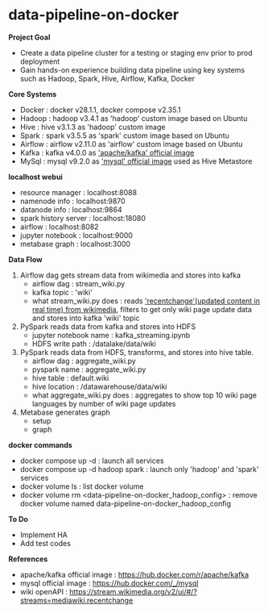 # data-pipeline-on-docker

**Project Goal**
- Create a data pipeline cluster for a testing or staging env prior to prod deployment
- Gain hands-on experience building data pipeline using key systems such as Hadoop, Spark, Hive, Airflow, Kafka, Docker

**Core Systems**
- Docker : docker v28.1.1, docker compose v2.35.1
- Hadoop : hadoop v3.4.1 as 'hadoop' custom image based on Ubuntu 
- Hive : hive v3.1.3 as 'hadoop' custom image
- Spark : spark v3.5.5 as 'spark' custom image based on Ubuntu
- Airflow : airflow v2.11.0 as 'airflow' custom image based on Ubuntu
- Kafka : kafka v4.0.0 as ['apache/kafka' official image](https://hub.docker.com/r/apache/kafka)
- MySql : mysql v9.2.0 as ['mysql' official image](https://hub.docker.com/_/mysql) used as Hive Metastore 

**localhost webui**
- resource manager : localhost:8088
- namenode info : localhost:9870
- datanode info : localhost:9864
- spark history server : localhost:18080
- airflow : localhost:8082
- jupyter notebook : localhost:9000
- metabase graph : localhost:3000

**Data Flow**
1. Airflow dag gets stream data from wikimedia and stores into kafka
   - airflow dag : stream_wiki.py
   - kafka topic : 'wiki'
   - what stream_wiki.py does : reads ['recentchange'(updated content in real time) from wikimedia](https://stream.wikimedia.org/v2/ui/#/?streams=mediawiki.recentchange), filters to get only wiki page update data and stores into kafka 'wiki' topic
2. PySpark reads data from kafka and stores into HDFS
   - jupyter notebook name : kafka_streaming.ipynb
   - HDFS write path : /datalake/data/wiki
3. PySpark reads data from HDFS, transforms, and stores into hive table.
   - airflow dag : aggregate_wiki.py
   - pyspark name : aggregate_wiki.py
   - hive table : default.wiki
   - hive location : /datawarehouse/data/wiki
   - what aggregate_wiki.py does : aggregates to show top 10 wiki page languages by number of wiki page updates
4. Metabase generates graph
   - setup
   - graph

**docker commands**
- docker compose up -d : launch all services
- docker compose up -d hadoop spark : launch only 'hadoop' and 'spark' services
- docker volume ls : list docker volume
- docker volume rm <data-pipeline-on-docker_hadoop_config> : remove docker volume named data-pipeline-on-docker_hadoop_config

**To Do**
- Implement HA
- Add test codes

**References**
- apache/kafka official image : https://hub.docker.com/r/apache/kafka
- mysql official image : https://hub.docker.com/_/mysql
- wiki openAPI : https://stream.wikimedia.org/v2/ui/#/?streams=mediawiki.recentchange
